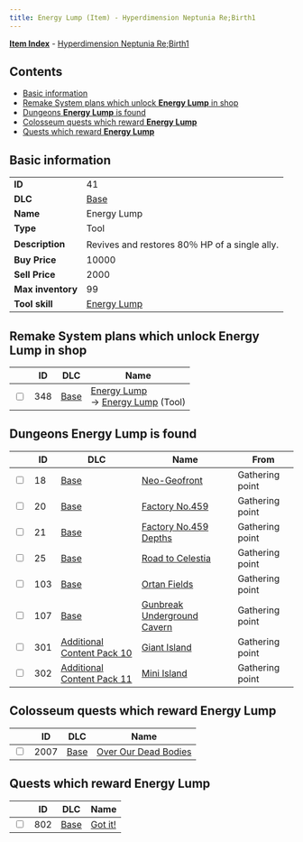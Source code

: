 ```yaml
---
title: Energy Lump (Item) - Hyperdimension Neptunia Re;Birth1
---
```


[**Item Index**](/neptunia/rb1/item/index.html) - [Hyperdimension Neptunia Re;Birth1](/neptunia/rb1)

## Contents

- [Basic information](#basic-information)
- [Remake System plans which unlock **Energy Lump** in shop](#remake-system-plans-which-unlock-energy-lump-in-shop)
- [Dungeons **Energy Lump** is found](#dungeons-energy-lump-is-found)
- [Colosseum quests which reward **Energy Lump**](#colosseum-quests-which-reward-energy-lump)
- [Quests which reward **Energy Lump**](#quests-which-reward-energy-lump)

## Basic information

|   |   |
| -- | -- |
| **ID** | 41 |
| **DLC** | [Base](/neptunia/rb1/dlc/1-base.html) |
| **Name** | Energy Lump |
| **Type** | Tool |
| **Description** | Revives and restores 80％ HP of a single ally. |
| **Buy Price** | 10000 |
| **Sell Price** | 2000 |
| **Max inventory** | 99 |
| **Tool skill** | [Energy Lump](/neptunia/rb1/skill/1-10041-energy-lump.html) |


## Remake System plans which unlock **Energy Lump** in shop

|    | ID | DLC | Name |
| -- | -- | --- | ---- |
| <input type="checkbox" id="rb1-remake-1-348" class="trackbox" /> | 348 | [Base](/neptunia/rb1/dlc/1-base.html) | [Energy Lump](/neptunia/rb1/remake/1-348-energy-lump.html)<br /> → [Energy Lump](/neptunia/rb1/item/1-41-energy-lump.html) (Tool) |


## Dungeons **Energy Lump** is found

|    | ID | DLC | Name | From |
| -- | -- | --- | ---- | ---- |
| <input type="checkbox" id="rb1-dungeon-1-18" class="trackbox" /> | 18 | [Base](/neptunia/rb1/dlc/1-base.html) | [Neo-Geofront](/neptunia/rb1/dungeon/1-18-neo-geofront.html) | Gathering point |
| <input type="checkbox" id="rb1-dungeon-1-20" class="trackbox" /> | 20 | [Base](/neptunia/rb1/dlc/1-base.html) | [Factory No.459](/neptunia/rb1/dungeon/1-20-factory-no-459.html) | Gathering point |
| <input type="checkbox" id="rb1-dungeon-1-21" class="trackbox" /> | 21 | [Base](/neptunia/rb1/dlc/1-base.html) | [Factory No.459 Depths](/neptunia/rb1/dungeon/1-21-factory-no-459-depths.html) | Gathering point |
| <input type="checkbox" id="rb1-dungeon-1-25" class="trackbox" /> | 25 | [Base](/neptunia/rb1/dlc/1-base.html) | [Road to Celestia](/neptunia/rb1/dungeon/1-25-road-to-celestia.html) | Gathering point |
| <input type="checkbox" id="rb1-dungeon-1-103" class="trackbox" /> | 103 | [Base](/neptunia/rb1/dlc/1-base.html) | [Ortan Fields](/neptunia/rb1/dungeon/1-103-ortan-fields.html) | Gathering point |
| <input type="checkbox" id="rb1-dungeon-1-107" class="trackbox" /> | 107 | [Base](/neptunia/rb1/dlc/1-base.html) | [Gunbreak Underground Cavern](/neptunia/rb1/dungeon/1-107-gunbreak-underground-cavern.html) | Gathering point |
| <input type="checkbox" id="rb1-dungeon-19-301" class="trackbox" /> | 301 | [Additional Content Pack 10](/neptunia/rb1/dlc/19-pack10.html) | [Giant Island](/neptunia/rb1/dungeon/19-301-giant-island.html) | Gathering point |
| <input type="checkbox" id="rb1-dungeon-20-302" class="trackbox" /> | 302 | [Additional Content Pack 11](/neptunia/rb1/dlc/20-pack11.html) | [Mini Island](/neptunia/rb1/dungeon/20-302-mini-island.html) | Gathering point |


## Colosseum quests which reward **Energy Lump**

|    | ID | DLC | Name |
| -- | -- | --- | ---- |
| <input type="checkbox" id="rb1-colosseum-1-2007" class="trackbox" /> | 2007 | [Base](/neptunia/rb1/dlc/1-base.html) | [Over Our Dead Bodies](/neptunia/rb1/colosseum/1-2007-over-our-dead-bodies.html) |


## Quests which reward **Energy Lump**

|    | ID | DLC | Name |
| -- | -- | --- | ---- |
| <input type="checkbox" id="rb1-quest-1-802" class="trackbox" /> | 802 | [Base](/neptunia/rb1/dlc/1-base.html) | [Got it!](/neptunia/rb1/quest/1-802-got-it.html) |
